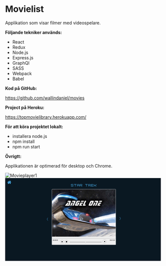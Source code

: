 # Movielist

Applikation som visar filmer med videospelare.

**Följande tekniker används:**

- React
- Redux
- Node.js
- Express.js
- GraphQl
- SASS
- Webpack
- Babel

**Kod på GitHub:**

https://github.com/wallindaniel/movies

**Project på Heroku:**

https://topmovielibrary.herokuapp.com/

**För att köra projektet lokalt:**

- installera node.js
- npm install
- npm run start

**Övrigtt:**

Applikationen är optimerad för desktop och Chrome.

![Movieplayer1](./dist/client/static/images/movieplayer1.png)
![Movieplayer2](./dist/client/static/images/movieplayer2.png)
